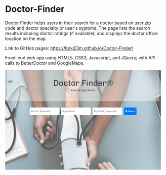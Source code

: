 # Doctor-Finder
Doctor Finder helps users in their search for a doctor based on user zip code and doctor specialty or user's syptoms.
The page lists the search results including doctor ratings (if available), and displays the doctor office location on the map.

Link to GitHub pages: https://boki23m.github.io/Doctor-Finder/

Front-end web app using HTML5, CSS3, Javascript, and JQuery; with API calls to BetterDoctor and GoogleMaps.

![screenshot](assets/images/DoctorFinderCapture.PNG)